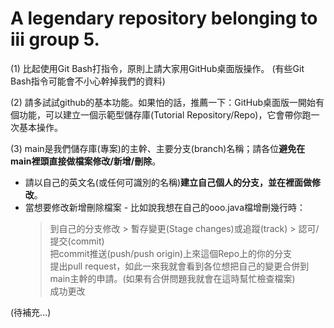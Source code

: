 # A legendary repository belonging to iii group 5.

(1) 比起使用Git Bash打指令，原則上請大家用GitHub桌面版操作。 (有些Git Bash指令可能會不小心幹掉我們的資料)

(2) 請多試試github的基本功能。如果怕的話，推薦一下：GitHub桌面版一開始有個功能，可以建立一個示範型儲存庫(Tutorial Repository/Repo)，它會帶你跑一次基本操作。
 
(3) main是我們儲存庫(專案)的主幹、主要分支(branch)名稱；請各位**避免在main裡頭直接做檔案修改/新增/刪除**。 
 - 請以自己的英文名(或任何可識別的名稱)**建立自己個人的分支，並在裡面做修改**。
 - 當想要修改新增刪除檔案 - 比如說我想在自己的ooo.java檔增刪幾行時：
   > 到自己的分支修改 > 暫存變更(Stage changes)或追蹤(track) > 認可/提交(commit) <br>
   > 把commit推送(push/push origin)上來這個Repo上的你的分支<br>
   > 提出pull request，如此一來我就會看到各位想把自己的變更合併到main主幹的申請。(如果有合併問題我就會在這時幫忙檢查檔案)<br>
   > 成功更改
   
(待補充...)
